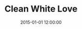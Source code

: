 ---
layout: work
title: Clean White Love
date: 2015-01-01 12:00:00
category: lightworks
imageURL: /images/lightworks/clean-white-love.jpg
thumbnailURL: /images/lightworks/clean-white-love-thumbnail.jpg
medium: Automotive paints, clear cast acrylic, clear coat, custom board and flexi ply, LEDs, 24v power supply, electrical cable, 240v plug, micro controller
dimensions: 1618mm Ø x 63mm D
price: $ 19,500
sold: false
---